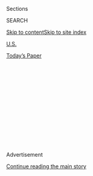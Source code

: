 <div id="app">

<div>

<div>

<div>

<div class="NYTAppHideMasthead css-1q2w90k e1suatyy0">

<div class="section css-ui9rw0 e1suatyy2">

<div class="css-eph4ug er09x8g0">

<div class="css-6n7j50">

</div>

<span class="css-1dv1kvn">Sections</span>

<div class="css-10488qs">

<span class="css-1dv1kvn">SEARCH</span>

</div>

[Skip to content](#site-content)[Skip to site
index](#site-index)

</div>

<div id="masthead-section-label" class="css-1wr3we4 eaxe0e00">

[U.S.](https://www.nytimes.com/section/us)

</div>

<div class="css-10698na e1huz5gh0">

</div>

</div>

<div id="masthead-bar-one" class="section hasLinks css-15hmgas e1csuq9d3">

<div class="css-uqyvli e1csuq9d0">

</div>

<div class="css-1uqjmks e1csuq9d1">

</div>

<div class="css-9e9ivx">

[](https://myaccount.nytimes.com/auth/login?response_type=cookie&client_id=vi)

</div>

<div class="css-1bvtpon e1csuq9d2">

[Today’s
Paper](https://www.nytimes.com/section/todayspaper)

</div>

</div>

</div>

</div>

<div data-aria-hidden="false">

<div id="site-content" data-role="main">

<div>

<div class="css-1aor85t" style="opacity:0.000000001;z-index:-1;visibility:hidden">

<div class="css-1hqnpie">

<div class="css-epjblv">

<span class="css-17xtcya">[U.S.](/section/us)</span><span class="css-x15j1o">|</span><span class="css-fwqvlz">In
Protests From Midwest to Both Coasts, Fury Boils
Over</span>

</div>

<div class="css-k008qs">

<div class="css-1iwv8en">

<span class="css-18z7m18"></span>

<div>

</div>

</div>

<span class="css-1n6z4y">https://nyti.ms/1yaaMFm</span>

<div class="css-1705lsu">

<div class="css-4xjgmj">

<div class="css-4skfbu" data-role="toolbar" data-aria-label="Social Media Share buttons, Save button, and Comments Panel with current comment count" data-testid="share-tools">

  - 
  - 
  - 
  - 
    
    <div class="css-6n7j50">
    
    </div>

  - 

</div>

</div>

</div>

</div>

</div>

</div>

<div id="NYT_TOP_BANNER_REGION" class="css-13pd83m">

</div>

<div id="top-wrapper" class="css-1sy8kpn">

<div id="top-slug" class="css-l9onyx">

Advertisement

</div>

[Continue reading the main
story](#after-top)

<div class="ad top-wrapper" style="text-align:center;height:100%;display:block;min-height:250px">

<div id="top" class="place-ad" data-position="top" data-size-key="top">

</div>

</div>

<div id="after-top">

</div>

</div>

<div id="sponsor-wrapper" class="css-1hyfx7x">

<div id="sponsor-slug" class="css-19vbshk">

Supported by

</div>

[Continue reading the main
story](#after-sponsor)

<div id="sponsor" class="ad sponsor-wrapper" style="text-align:center;height:100%;display:block">

</div>

<div id="after-sponsor">

</div>

</div>

<div class="css-1vkm6nb ehdk2mb0">

# In Protests From Midwest to Both Coasts, Fury Boils Over

</div>

![<span class="css-16f3y1r e13ogyst0">Protests turned into riots in
Ferguson, Mo., Monday night after a grand jury decided not to charge
Officer Darren Wilson for the death of Michael
Brown.</span><span class="css-cch8ym"><span class="css-1dv1kvn">Credit</span><span class="css-cnj6d5 e1z0qqy90" itemprop="copyrightHolder"><span class="css-1ly73wi e1tej78p0">Credit...</span><span>David
Carson/St. Louis Post-Dispatch, via Associated
Press</span></span></span>](https://static01.nyt.com/images/2014/11/26/us/26ferguson-promo-still/26ferguson-promo-still-videoSixteenByNine3000.jpg)

<div class="css-xt80pu e12qa4dv0">

<div class="css-18e8msd">

<div class="css-vp77d3 epjyd6m0">

<div class="css-1baulvz">

By [<span class="css-1baulvz" itemprop="name">John
Eligon</span>](http://www.nytimes.com/by/john-eligon) and
[<span class="css-1baulvz last-byline" itemprop="name">Manny
Fernandez</span>](http://www.nytimes.com/by/manny-fernandez)

</div>

</div>

  - Nov. 24,
    2014

  - 
    
    <div class="css-4xjgmj">
    
    <div class="css-d8bdto" data-role="toolbar" data-aria-label="Social Media Share buttons, Save button, and Comments Panel with current comment count" data-testid="share-tools">
    
      - 
      - 
      - 
      - 
        
        <div class="css-6n7j50">
        
        </div>
    
      - 
    
    </div>
    
    </div>

</div>

</div>

<div class="section meteredContent css-1r7ky0e" name="articleBody" itemprop="articleBody">

<div class="css-1fanzo5 StoryBodyCompanionColumn">

<div class="css-53u6y8">

FERGUSON, Mo. — Months of anger and frustration, in the end, led only to
more anger and frustration.

Shops were looted and burned on Ferguson’s main street. There were smoke
bombs, tear gas, thrown rocks and random gunshots. In Ferguson, the
aftermath of the shooting death of Michael Brown was almost as bitter
and hollow as his killing itself.

Brien Redmon, 31, stood in the cold watching a burning police car and
sporadic looting after the announcement that there would be no
indictments for Mr. Brown’s death at 18.

“This is not about vandalizing,” he said. “This is about fighting a
police organization that doesn’t care about the lives they serve.”

</div>

</div>

<div class="css-1fanzo5 StoryBodyCompanionColumn">

<div class="css-53u6y8">

Thomas Perry, 30, was equally bitter. “I support my people who are out
there doing it,” he said. “For years they’ve been taking from us. We
don’t care.”

The situation seemed to worsen as the night wore on, with fires and
looting mostly limited to certain areas, but seemingly on the edge of
spinning out of control. Officials said firefighters and police officers
had been shot at during the
evening.

</div>

</div>

<div class="css-1sngw6j">

[](https://www.nytimes.com/interactive/2014/11/25/us/evidence-released-in-michael-brown-case.html)

<div class="css-1eoytci">

![](https://static01.nyt.com/images/2014/11/25/us/evidence-released-in-michael-brown-case-1416904064502/evidence-released-in-michael-brown-case-1416904064502-articleLarge.jpg)

</div>

<div class="css-1rha1bf">

## Documents Released in the Ferguson Case

Documents and evidence presented to the grand jury that was deciding
whether to indict Officer Darren Wilson in the shooting of Michael
Brown.

</div>

</div>

<div class="css-1fanzo5 StoryBodyCompanionColumn">

<div class="css-53u6y8">

Thousands of people took to the streets in cities across the country —
from Los Angeles to Atlanta to New York — to protest the grand jury’s
decision, and in most places the demonstrations were peaceful.

In New York City, a rowdy group of hundreds of protesters made its way
up Seventh Avenue through Times Square, halting traffic as police
officers raced on foot to keep up. “No justice, no peace,” the group
yelled as cars honked and tourists snapped photos from the sidewalks.

</div>

</div>

<div class="css-1fanzo5 StoryBodyCompanionColumn">

<div class="css-53u6y8">

“Everybody is frustrated,” said Hugh Jackson, 28, who just moved to New
York from Atlanta and wore an American-flag-print bandanna over his
mouth as he passed Carnegie Hall. Referring to a young black man killed
a few days ago in Brooklyn, Mr. Jackson added that “you’re kind of numb
to it at a certain point. It’s so systematic.”

In Philadelphia, a large but orderly crowd gathered downtown, singing,
playing drums and chanting, “Justice for Mike Brown.”

In South Los Angeles, a crowd of protesters chanted, “From Ferguson to
L.A., these killer cops have got to pay,” while about half a dozen
police officers stood nearby. By 7:30 p.m., the crowd that gathered in a
South Los Angeles park had dwindled to about 70 people. Chanting had
given way to somber speeches.

“We’re not here to socialize. We’re here to demand justice,” said Melina
Abdullah, a professor and chairwoman of the Pan-African studies
department at California State University, Los
Angeles.

</div>

</div>

<div style="max-width:100%;margin:0 auto">

<div class="css-17dprlf" data-id="100000003246927" data-slug="ferguson-liveblog-article-promo" style="max-width:300px">

</div>

</div>

<div class="css-1fanzo5 StoryBodyCompanionColumn">

<div class="css-53u6y8">

But in Ferguson, the destruction that erupted in fits and starts after
the announcement was part of a scene of seething anger, frustration and
grief that ebbed and flowed all day before the announcement and after
it.

About 200 people stood in the cold in front of the Ferguson Police
Department, listening on radios as the St. Louis County prosecuting
attorney, Robert P. McCulloch, read his statement on Monday, reality
dawning that they were not going to hear what they wanted.

</div>

</div>

<div class="css-1fanzo5 StoryBodyCompanionColumn">

<div class="css-53u6y8">

During Mr. McCulloch’s announcement, Mr. Brown’s mother, Lesley
McSpadden, and stepfather, Louis Head, stepped up onto a platform where
protest leaders were standing.

“Defend himself from what\!” Ms. McSpadden yelled, when Mr. McCulloch
spoke of Officer Darren Wilson, the officer who shot Mr. Brown,
defending himself.

She bowed her head and tears started streaming down her cheeks.

“Everybody wants me to be calm,” she said, her eyes covered with
sunglasses. “You know what them bullets did to my son\!” “They still
don’t care\!” she yelled. “They never going to care\!” Ms. McSpadden
then sank her head into her husband’s chest and bounced as she wept
vigorously.

Mr. Head then turned and began to yell.

“Burn this down\!” he repeatedly shouted, inserting an expletive.

</div>

</div>

![<span class="css-16f3y1r e13ogyst0">The St. Louis County prosecutor
announced the decision of a grand jury not to indict Darren Wilson, the
white police officer who fatally shot Michael Brown, an unarmed black
teenager, in Ferguson,
Mo.</span><span class="css-cch8ym"><span class="css-1dv1kvn">Credit</span><span class="css-cnj6d5 e1z0qqy90" itemprop="copyrightHolder"><span class="css-1ly73wi e1tej78p0">Credit...</span><span>Pool
photo by Cristina
Fletes-Boutte</span></span></span>](https://static01.nyt.com/images/2014/11/24/multimedia/ferguson-jury-decision/ferguson-jury-decision-videoSixteenByNine1050.jpg)

<div class="css-1fanzo5 StoryBodyCompanionColumn">

<div class="css-53u6y8">

The crowd then began to roar. Some rushed toward the fence near where
the police were lined up. Representatives for the family helped them
down off the platform and ushered them away, through the crowd. Officers
in riot helmets and shields came out. Soon came the smoke bombs, the
random sounds of bullets, the chaos that was almost as predictable as
the verdict everyone expected.

The scene in downtown Ferguson near the police station grew increasingly
unruly after a group of protesters tried to overturn a St. Louis County
police car that was parked just off the road. As the police arrived,
protesters threw rocks and broke the windows of at least two police
cars. The police responded with tear gas, its strong odor permeating the
frigid night air.

</div>

</div>

<div class="css-1fanzo5 StoryBodyCompanionColumn">

<div class="css-53u6y8">

Nearby, the sound of glass breaking could be heard. El Palenque, a
Mexican restaurant near the Ferguson Police Department, had broken
windows. Gunshots could also be heard outside the station.

Protesters ran down South Florissant Road, out of sight of the police,
and broke windows at several businesses, including a Beauty World store
that they looted. Bursts of apparent gunfire were heard repeatedly.

The looting was a remarkable change in tone after what had been a mostly
somber response to the news that Officer Wilson would not be charged.
Officers initially stayed behind a skirmish line outside the Ferguson
police station, and many demonstrators stewed peacefully in the street
for roughly an hour.

But slowly, tension built and people began running north away from the
police. Officers did not initially pursue them, and the first widespread
looting occurred at that
point.

</div>

</div>

<div style="max-width:100%;margin:0 auto">

<div class="css-17dprlf" data-id="100000003252445" data-slug="2014-11-24-ferguson-map" style="max-width:1050px">

</div>

</div>

<div class="css-1fanzo5 StoryBodyCompanionColumn">

<div class="css-53u6y8">

The police eventually followed, warning over a loudspeaker that anyone
who did not disperse would be arrested. Cars sped off in all directions
as people — peaceful protesters and looters alike — darted through the
street.

Closing in, the authorities warned over a bullhorn that the assembly was
no longer lawful.

There were numerous stretches of this city late Monday night where all
remained calm. Stores had “I Love Ferguson” signs in the windows. The
red bows and holiday lights wrapped around the light poles downtown were
still perfectly intact.

</div>

</div>

<div class="css-1fanzo5 StoryBodyCompanionColumn">

<div class="css-53u6y8">

But there were pockets that felt like a city under siege.

A Little Caesars Pizza shop was in flames. There were shattered windows
at a UMB Bank branch. Thick smoke poured from the busted front entrance
of a Walgreens pharmacy. Men stepped in but quickly stepped out,
complaining that it was too difficult to see anything because of the
smoke. The sound of gunfire occasionally rang out in the distance, and
the acidic smell and aftertaste of tear gas filled the air. One man
exited the Walgreens store and jokingly asked aloud if anyone wanted
cigarettes.

At the intersection of North Florissant Road and Hereford Avenue —
“Ferguson, a city since 1894,” reads the sign at the corner —
firefighters worked on putting out the Little Caesars blaze, but there
were no police or fire officials at Walgreens. The fire inside continued
to burn. Spectators drove up to the store, as did news crews. All the
while, the pharmacy’s high-pitched security bell echoed, the soundtrack
of the evening’s drama.

“Not often you get to see anarchy, huh?” one man taking pictures outside
Walgreens said.

The Brown family, before and after the announcement, was talking about
systemic change, not violence, but like most in the crowd, it spent the
evening battling emotions, not always winning.

As day turned to night on Monday and the prosecutor’s announcement got
closer, the frustration had swelled on the streets in the heart of
Ferguson, setting the stage for an outburst that had been months in the
making.

</div>

</div>

<div class="css-1sngw6j">

[](https://www.nytimes.com/interactive/2014/11/09/us/10ferguson-michael-brown-shooting-grand-jury-darren-wilson.html)

<div class="css-1eoytci">

![](https://static01.nyt.com/images/2014/08/12/us/JP-STLOUIS3/JP-STLOUIS3-videoLarge-v2.jpg)

</div>

<div class="css-1rha1bf">

## Tracking the Events in the Wake of Michael Brown’s Shooting

Updates on the events in Ferguson, Mo., following the shooting of
Michael Brown, an unarmed teenager, by a police officer on Aug. 9.

</div>

</div>

<div class="css-1fanzo5 StoryBodyCompanionColumn">

<div class="css-53u6y8">

Many demonstrators, long resigned to the notion that they would not get
the outcome they wanted, seemed to respond spontaneously, from raw
emotion. How they would express their outrage, and how far law
enforcement would allow them to go, came with no easy answers. What was
certain was that people felt they were part of something larger.

“I only saw this stuff in school,” said Courtney Ford, 30, an educator
who is black and who lives in St. Louis. He left work to observe the
protesters holding court across the street from the Ferguson Police
Department.

</div>

</div>

<div class="css-1fanzo5 StoryBodyCompanionColumn">

<div class="css-53u6y8">

“The Selma marches, and Martin Luther King, and the civil rights
activists,” he continued. “But now, this is life. This is history. I’m
just out here really as a witness.”

By about 5 p.m., hours before the announcement of the grand jury’s
decision, crowds started gathering across from the station, their energy
rising as the night went on.

A small crowd of roughly 50 protesters chanted, sang and shouted, all
while watched by dozens of reporters, photographers and other
spectators. The protesters were a postmodern, post-Ferguson amalgam of
political views, ages, ethnicities. A few men in black-and-white clergy
collars stood next to a circle of young black men and women who rapped
their anti-police slogans.

“No justice,” a man with a bullhorn yelled.

“No peace,” the crowd replied.

“No racist —,” he continued.

“Police,” they answered.

A middle-aged white woman wove through the crowd, yelling, “We need to
shut this down across America\!” and handing out fliers.

The woman, Jessie Davis, was a supporter of the Revolutionary Communist
Party and came here from Chicago.

Someone held a protest sign made out of a Cheerios box. The pungent
scent of marijuana filled the air at one point. A few parents brought
their children. One protester hurried through the crowd, saying into a
walkie-talkie, “What’s your location?” A young African-American man — in
one of the ghoulish Guy Fawkes masks that have become a staple of the
protests — was approached and asked what he hoped to accomplish. He said
nothing, shrugged and walked away.

Shortly after 5:30 p.m., a few protesters walked across the street and
began shaking the metal barricades that blocked the entrance to the
police station’s parking lot. One of them wore a Guy Fawkes mask.
Another wore a bandanna across his face. They pushed and pulled the
barricades until several sections came unlocked. One of the protesters
stretched his arms in the victory pose: The barricade was down, and the
protesters across the street cheered.

</div>

</div>

</div>

<div>

</div>

<div>

</div>

<div>

</div>

<div>

<div id="bottom-wrapper" class="css-1ede5it">

<div id="bottom-slug" class="css-l9onyx">

Advertisement

</div>

[Continue reading the main
story](#after-bottom)

<div id="bottom" class="ad bottom-wrapper" style="text-align:center;height:100%;display:block;min-height:90px">

</div>

<div id="after-bottom">

</div>

</div>

</div>

</div>

</div>

## Site Index

<div>

</div>

## Site Information Navigation

  - [© <span>2020</span> <span>The New York Times
    Company</span>](https://help.nytimes.com/hc/en-us/articles/115014792127-Copyright-notice)

<!-- end list -->

  - [NYTCo](https://www.nytco.com/)
  - [Contact
    Us](https://help.nytimes.com/hc/en-us/articles/115015385887-Contact-Us)
  - [Work with us](https://www.nytco.com/careers/)
  - [Advertise](https://nytmediakit.com/)
  - [T Brand Studio](http://www.tbrandstudio.com/)
  - [Your Ad
    Choices](https://www.nytimes.com/privacy/cookie-policy#how-do-i-manage-trackers)
  - [Privacy](https://www.nytimes.com/privacy)
  - [Terms of
    Service](https://help.nytimes.com/hc/en-us/articles/115014893428-Terms-of-service)
  - [Terms of
    Sale](https://help.nytimes.com/hc/en-us/articles/115014893968-Terms-of-sale)
  - [Site
    Map](https://spiderbites.nytimes.com)
  - [Help](https://help.nytimes.com/hc/en-us)
  - [Subscriptions](https://www.nytimes.com/subscription?campaignId=37WXW)

</div>

</div>

</div>

</div>
